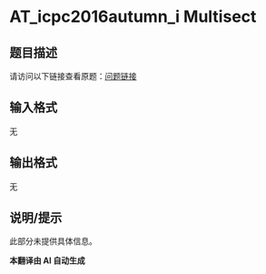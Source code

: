 # AT_icpc2016autumn_i Multisect

## 题目描述

请访问以下链接查看原题：[问题链接](https://atcoder.jp/contests/jag2016autumn/tasks/icpc2016autumn_i)

## 输入格式

无

## 输出格式

无

## 说明/提示

此部分未提供具体信息。

 **本翻译由 AI 自动生成**